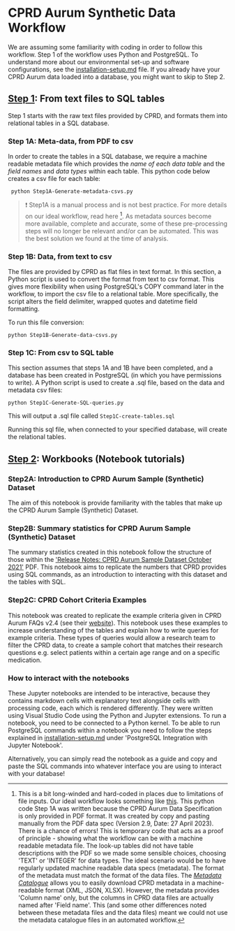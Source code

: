 # CPRD Aurum Synthetic Data Workflow

We are assuming some familiarity with coding in order to follow this workflow. Step 1 of the workflow uses Python and PostgreSQL. To understand more about our environmental set-up and software configurations, see the [installation-setup.md](installation-setup.md) file.  If you already have your CPRD Aurum data loaded into a database, you might want to skip to Step 2.


## [Step 1](Step1-PreProc): From text files to SQL tables

Step 1 starts with the raw text files provided by CPRD, and formats them into relational tables in a SQL database. 

### Step 1A: Meta-data, from PDF to csv

In order to create the tables in a SQL database, we require a machine readable metadata file which provides the *name of each data table* and the *field names* and *data types* within each table. This python code below creates a csv file for each table:

`` python Step1A-Generate-metadata-csvs.py``

> ❗ Step1A is a manual process and is not best practice. For more details on our ideal workflow, read here [^1]. As metadata sources become more available, complete and accurate, some of these pre-processing steps will no longer be relevant and/or can be automated. This was the best solution we found at the time of analysis. 

### Step 1B: Data, from text to csv

The files are provided by CPRD as flat files in text format. In this section, a Python script is used to convert the format from text to csv format. This gives more flexibility when using PostgreSQL's COPY command later in the workflow, to import the csv file to a relational table. More specifically, the script alters the field delimiter, wrapped quotes and datetime field formatting. 

To run this file conversion:

``python Step1B-Generate-data-csvs.py``

### Step 1C: From csv to SQL table

This section assumes that steps 1A and 1B have been completed, and a database has been created in PostgreSQL (in which you have permissions to write). A Python script is used to create a .sql file, based on the data and metadata csv files:

``python Step1C-Generate-SQL-queries.py``

This will output a .sql file called `Step1C-create-tables.sql`

Running this sql file, when connected to your specified database, will create the relational tables.

## [Step 2](Step2-Notebooks): Workbooks (Notebook tutorials) 

### Step2A: Introduction to CPRD Aurum Sample (Synthetic) Dataset

The aim of this notebook is provide familiarity with the tables that make up the CPRD Aurum Sample (Synthetic) Dataset.

### Step2B: Summary statistics for CPRD Aurum Sample (Synthetic) Dataset

The summary statistics created in this notebook follow the structure of those within the ['Release Notes: CPRD Aurum Sample Dataset October 2021'](https://www.cprd.com/sites/default/files/2022-02/CPRD%20Aurum%20Sample%20Dataset%20Release%20Notes.pdf) PDF. This notebook aims to replicate the numbers that CPRD provides using SQL commands, as an introduction to interacting with this dataset and the tables with SQL.

### Step2C: CPRD Cohort Criteria Examples

This notebook was created to replicate the example criteria given in CPRD Aurum FAQs v2.4 (see their [website](https://www.cprd.com/primary-care-data-public-health-research)).
This notebook uses these examples to increase understanding of the tables and explain how to write queries for example criteria. These types of queries would allow a research team to filter the CPRD data, to create a sample cohort that matches their research questions e.g. select patients within a certain age range and on a specific medication.

### How to interact with the notebooks

These Jupyter notebooks are intended to be interactive, because they contains markdown cells with explanatory text alongside cells with processing code, each which is rendered differently. They were written using Visual Studio Code using the Python and Jupyter extensions. To run a notebook, you need to be connected to a Python kernel. To be able to run PostgreSQL commands within a notebook you need to follow the steps explained in [installation-setup.md](installation-setup.md) under 'PostgreSQL Integration with Jupyter Notebook'.

Alternatively, you can simply read the notebook as a guide and copy and paste the SQL commands into whatever interface you are using to interact with your database!
 

[^1]: This is a bit long-winded and hard-coded in places due to limitations of file inputs. Our ideal workflow looks something like [this](https://github.com/aim-rsf/cprd-data-wrangle/blob/main/code-for-aurum/workflow_idea.png). This python code Step 1A was written because the CPRD Aurum Data Specification is only provided in PDF format. It was created by copy and pasting manually from the PDF data spec (Version 2.9, Date: 27 April 2023). There is a chance of errors! This is temporary code that acts as a proof of principle - showing what the workflow can be with a machine readable metadata file. The look-up tables did not have table descriptions with the PDF so we made some sensible choices, choosing 'TEXT' or 'INTEGER' for data types. The ideal scenario would be to have regularly updated machine readable data specs (metadata). The format of the metadata must match the format of the data files. The *[Metadata Catalogue](https://modelcatalogue.cs.ox.ac.uk/hdruk_live/#/catalogue/dataModel/all)* allows you to easily download CPRD metadata in a machine-readable format (XML, JSON, XLSX). However, the metadata provides 'Column name' only, but the columns in CPRD data files are actually named after 'Field name'. This (and some other differences noted between these metadata files and the data files) meant we could not use the metadata catalogue files in an automated workflow. 
